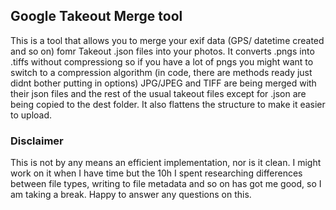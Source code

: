 ## Google Takeout Merge tool
This is a tool that allows you to merge your exif data (GPS/ datetime created and so on) fomr Takeout .json files into your photos. It converts .pngs into .tiffs without compressiong so if you have a lot of pngs you might want to switch to a compression algorithm (in code, there are methods ready just didnt bother putting in options)
JPG/JPEG and TIFF are being merged with their json files and the rest of the usual takeout files except for .json are being copied to the dest folder. It also flattens the structure to make it easier to upload.

### Disclaimer
This is not by any means an efficient implementation, nor is it clean. I might work on it when I have time but the 10h I spent researching differences between file types, writing to file metadata and so on has got me good, so I am taking a break. Happy to answer any questions on this.
